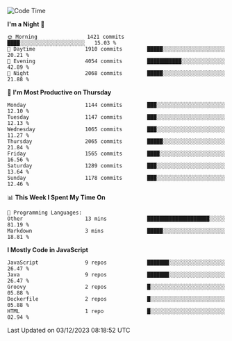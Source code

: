 <!--START_SECTION:waka-->
![Code Time](http://img.shields.io/badge/Code%20Time-1%2C316%20hrs%2053%20mins-blue)

**I'm a Night 🦉** 

```text
🌞 Morning                1421 commits        ████░░░░░░░░░░░░░░░░░░░░░   15.03 % 
🌆 Daytime                1910 commits        █████░░░░░░░░░░░░░░░░░░░░   20.21 % 
🌃 Evening                4054 commits        ███████████░░░░░░░░░░░░░░   42.89 % 
🌙 Night                  2068 commits        █████░░░░░░░░░░░░░░░░░░░░   21.88 % 
```
📅 **I'm Most Productive on Thursday** 

```text
Monday                   1144 commits        ███░░░░░░░░░░░░░░░░░░░░░░   12.10 % 
Tuesday                  1147 commits        ███░░░░░░░░░░░░░░░░░░░░░░   12.13 % 
Wednesday                1065 commits        ███░░░░░░░░░░░░░░░░░░░░░░   11.27 % 
Thursday                 2065 commits        █████░░░░░░░░░░░░░░░░░░░░   21.84 % 
Friday                   1565 commits        ████░░░░░░░░░░░░░░░░░░░░░   16.56 % 
Saturday                 1289 commits        ███░░░░░░░░░░░░░░░░░░░░░░   13.64 % 
Sunday                   1178 commits        ███░░░░░░░░░░░░░░░░░░░░░░   12.46 % 
```


📊 **This Week I Spent My Time On** 

```text
💬 Programming Languages: 
Other                    13 mins             ████████████████████░░░░░   81.19 % 
Markdown                 3 mins              █████░░░░░░░░░░░░░░░░░░░░   18.81 % 
```

**I Mostly Code in JavaScript** 

```text
JavaScript               9 repos             ███████░░░░░░░░░░░░░░░░░░   26.47 % 
Java                     9 repos             ███████░░░░░░░░░░░░░░░░░░   26.47 % 
Groovy                   2 repos             █░░░░░░░░░░░░░░░░░░░░░░░░   05.88 % 
Dockerfile               2 repos             █░░░░░░░░░░░░░░░░░░░░░░░░   05.88 % 
HTML                     1 repo              █░░░░░░░░░░░░░░░░░░░░░░░░   02.94 % 
```




 Last Updated on 03/12/2023 08:18:52 UTC
<!--END_SECTION:waka-->
